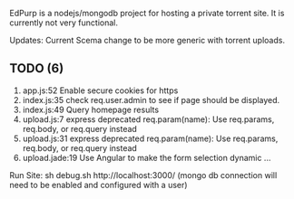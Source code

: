 EdPurp is a nodejs/mongodb project for hosting a private torrent site. 
It is currently not very functional. 

Updates:
Current Scema change to be more generic with torrent uploads. 

## TODO (6)
1. app.js:52  Enable secure cookies for https
2. index.js:35  check req.user.admin to see if page should be displayed.
3. index.js:49  Query homepage results
4. upload.js:7  express deprecated req.param(name): Use req.params, req.body, or req.query instead
5. upload.js:31  express deprecated req.param(name): Use req.params, req.body, or req.query instead
6. upload.jade:19  Use Angular to make the form selection dynamic
...

Run Site:
sh debug.sh
http://localhost:3000/
(mongo db connection will need to be enabled and configured with a user)
